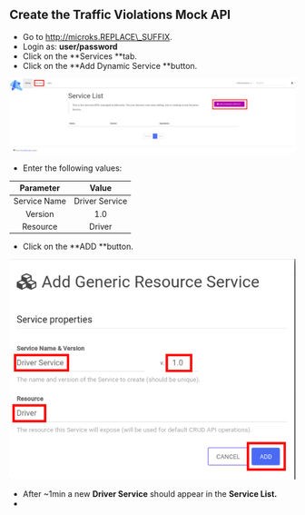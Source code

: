 ## Create the Traffic Violations Mock API

* Go to http://microks.REPLACE\_SUFFIX.
* Login as: **user/password**
* Click on the **Services **tab.
* Click on the **Add Dynamic Service **button.

![](/assets/microcks-new-service.png)

* Enter the following values:

| Parameter | Value |
| :---: | :---: |
| Service Name | Driver Service |
| Version | 1.0 |
| Resource | Driver |

* Click on the **ADD **button.

![](/assets/microcks-add-dyn-service.png)

* After ~1min a new **Driver Service** should appear in the **Service List.**
* 


